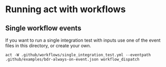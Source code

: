 # Running act with workflows

## Single workflow events

If you want to run a single integration test with inputs use one of the event files in this directory, or create
your own.

```shell
act -W .github/workflows/single_integration_test.yml --eventpath .github/examples/bdr-always-on-event.json workflow_dispatch
```
